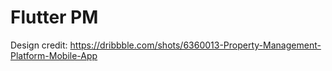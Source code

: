 # Flutter PM

Design credit: https://dribbble.com/shots/6360013-Property-Management-Platform-Mobile-App